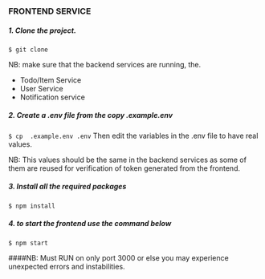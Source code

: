 ### FRONTEND SERVICE

##### 1. Clone the project.

```$ git clone ```

NB: make sure that the backend services are running, the.
- Todo/Item Service
- User Service
- Notification service

##### 2. Create a .env file from the copy .example.env


```$ cp  .example.env .env```
Then edit the variables in the .env file to have real values.

NB: This values should be the same in the backend services as some of them are reused for verification of token generated from the frontend.

##### 3. Install all the required packages
```$ npm install```

##### 4. to start the frontend use the command below
```$ npm start```

####NB: Must RUN on only port 3000 or else you may experience unexpected errors and instabilities.